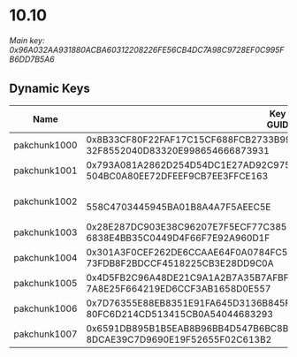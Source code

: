 # 10.10

###### *Main key: 0x96A032AA931880ACBA60312208226FE56CB4DC7A98C9728EF0C995FB6DD7B5A6*

## Dynamic Keys

| Name         | Key<br/>GUID                                                                                            | Notes        |
|--------------|---------------------------------------------------------------------------------------------------------|--------------|
| pakchunk1000 | 0x8B33CF80F22FAF17C15CF688FCB2733B9971399B738CE5D0241BA4F643DD29ED<br/>32F8552040D83320E998654666873931 |              |
| pakchunk1001 | 0x793A081A2862D254D54DC1E27AD92C9757BA70705FE61DF46983B9617A565D8E<br/>504BC0A80EE72DFEEF9CB7EE3FFCE163 |              |
| pakchunk1002 | <br/>558C4703445945BA01B8A4A7F5AEEC5E                                                                   | Bao Bros set |
| pakchunk1003 | 0x28E287DC903E38C96207E7F5ECF77C38512DA286826637A1CF70AF7EA6926ED5<br/>6838E4BB35C0449D4F66F7E92A960D1F |              |
| pakchunk1004 | 0x301A3F0CEF262DE6CCAAE64F0A0784FC58147493970122958C82751FE2043DA7<br/>73FDB8F2BDCCF4518225CB3E28DD9C0A |              |
| pakchunk1005 | 0x4D5FB2C96A48DE21C9A1A2B7A35B7AFBFBA137FB056753A2C68031D27ECCB633<br/>7A8E25F664219ED6CCF3AB1658D0E557 |              |
| pakchunk1006 | 0x7D76355E88EB8351E91FA645D3136B845F5764A4B5E4699A062745F644806CC1<br/>80FC6D214CD513415CB0A54044683293 |              |
| pakchunk1007 | 0x6591DB895B1B5EAB8B96BB4D547B6BC8B4B755DD44828F3FF2D943A5E50281F7<br/>8DCAE39C7D9690E19F52655F02C613B2 |              |
